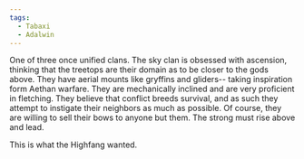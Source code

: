 ```yaml
---
tags:
  - Tabaxi
  - Adalwin
---
```

One of three once unified clans. The sky clan is obsessed with ascension, thinking that the treetops are their domain as to be closer to the gods above. They have aerial mounts like gryffins and gliders-- taking inspiration form Aethan warfare. They are mechanically inclined and are very proficient in fletching. They believe that conflict breeds survival, and as such they attempt to instigate their neighbors as much as possible. Of course, they are willing to sell their bows to anyone but them. The strong must rise above and lead.

This is what the Highfang wanted.